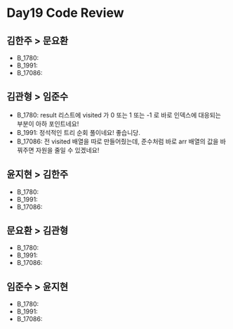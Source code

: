# Day19 Code Review

## 김한주 > 문요환
- B_1780:
- B_1991:
- B_17086: 

## 김관형 > 임준수
- B_1780: result 리스트에 visited 가 0 또는 1 또는 -1 로 바로 인덱스에 대응되는 부분이 아하 포인트네요!
- B_1991: 정석적인 트리 순회 풀이네요! 좋습니당.
- B_17086: 전 visited 배열을 따로 만들어줬는데, 준수처럼 바로 arr 배열의 값을 바꿔주면 자원을 줄일 수 있겠네요!

## 윤지현 > 김한주
- B_1780:
- B_1991:
- B_17086: 

## 문요환 > 김관형
- B_1780:
- B_1991:
- B_17086: 

## 임준수 > 윤지현
- B_1780:
- B_1991:
- B_17086: 
